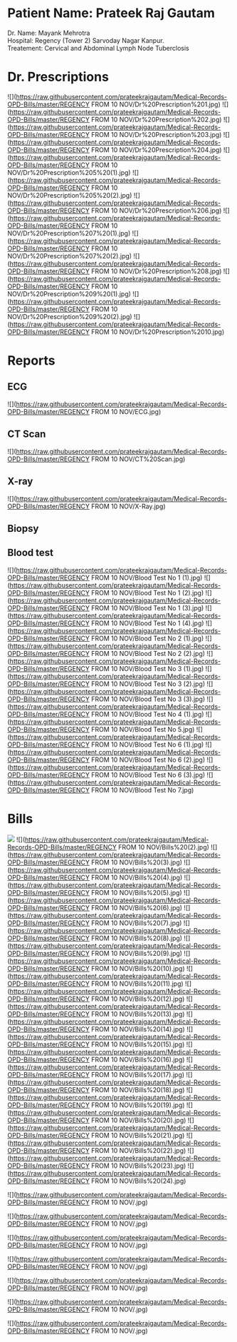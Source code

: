 # Patient Name: Prateek Raj Gautam 
Dr. Name: Mayank Mehrotra  
Hospital: Regency (Tower 2) Sarvoday Nagar Kanpur.  
Treatement: Cervical and Abdominal Lymph Node Tuberclosis



# Dr. Prescriptions
![](https://raw.githubusercontent.com/prateekrajgautam/Medical-Records-OPD-Bills/master/REGENCY FROM 10 NOV/Dr%20Prescription%201.jpg)
![](https://raw.githubusercontent.com/prateekrajgautam/Medical-Records-OPD-Bills/master/REGENCY FROM 10 NOV/Dr%20Prescription%202.jpg)
![](https://raw.githubusercontent.com/prateekrajgautam/Medical-Records-OPD-Bills/master/REGENCY FROM 10 NOV/Dr%20Prescription%203.jpg)
![](https://raw.githubusercontent.com/prateekrajgautam/Medical-Records-OPD-Bills/master/REGENCY FROM 10 NOV/Dr%20Prescription%204.jpg)
![](https://raw.githubusercontent.com/prateekrajgautam/Medical-Records-OPD-Bills/master/REGENCY FROM 10 NOV/Dr%20Prescription%205%20(1).jpg)
![](https://raw.githubusercontent.com/prateekrajgautam/Medical-Records-OPD-Bills/master/REGENCY FROM 10 NOV/Dr%20Prescription%205%20(2).jpg)
![](https://raw.githubusercontent.com/prateekrajgautam/Medical-Records-OPD-Bills/master/REGENCY FROM 10 NOV/Dr%20Prescription%206.jpg)
![](https://raw.githubusercontent.com/prateekrajgautam/Medical-Records-OPD-Bills/master/REGENCY FROM 10 NOV/Dr%20Prescription%207%20(1).jpg)
![](https://raw.githubusercontent.com/prateekrajgautam/Medical-Records-OPD-Bills/master/REGENCY FROM 10 NOV/Dr%20Prescription%207%20(2).jpg)
![](https://raw.githubusercontent.com/prateekrajgautam/Medical-Records-OPD-Bills/master/REGENCY FROM 10 NOV/Dr%20Prescription%208.jpg)
![](https://raw.githubusercontent.com/prateekrajgautam/Medical-Records-OPD-Bills/master/REGENCY FROM 10 NOV/Dr%20Prescription%209%20(1).jpg)
![](https://raw.githubusercontent.com/prateekrajgautam/Medical-Records-OPD-Bills/master/REGENCY FROM 10 NOV/Dr%20Prescription%209%20(2).jpg)
![](https://raw.githubusercontent.com/prateekrajgautam/Medical-Records-OPD-Bills/master/REGENCY FROM 10 NOV/Dr%20Prescription%2010.jpg)

# Reports

## ECG
![](https://raw.githubusercontent.com/prateekrajgautam/Medical-Records-OPD-Bills/master/REGENCY FROM 10 NOV/ECG.jpg)

## CT Scan 
![](https://raw.githubusercontent.com/prateekrajgautam/Medical-Records-OPD-Bills/master/REGENCY FROM 10 NOV/CT%20Scan.jpg)

## X-ray
![](https://raw.githubusercontent.com/prateekrajgautam/Medical-Records-OPD-Bills/master/REGENCY FROM 10 NOV/X-Ray.jpg)

## Biopsy

## Blood test
![](https://raw.githubusercontent.com/prateekrajgautam/Medical-Records-OPD-Bills/master/REGENCY FROM 10 NOV/Blood Test No 1 (1).jpg)
![](https://raw.githubusercontent.com/prateekrajgautam/Medical-Records-OPD-Bills/master/REGENCY FROM 10 NOV/Blood Test No 1 (2).jpg)
![](https://raw.githubusercontent.com/prateekrajgautam/Medical-Records-OPD-Bills/master/REGENCY FROM 10 NOV/Blood Test No 1 (3).jpg)
![](https://raw.githubusercontent.com/prateekrajgautam/Medical-Records-OPD-Bills/master/REGENCY FROM 10 NOV/Blood Test No 1 (4).jpg)
![](https://raw.githubusercontent.com/prateekrajgautam/Medical-Records-OPD-Bills/master/REGENCY FROM 10 NOV/Blood Test No 2 (1).jpg)
![](https://raw.githubusercontent.com/prateekrajgautam/Medical-Records-OPD-Bills/master/REGENCY FROM 10 NOV/Blood Test No 2 (2).jpg)
![](https://raw.githubusercontent.com/prateekrajgautam/Medical-Records-OPD-Bills/master/REGENCY FROM 10 NOV/Blood Test No 3 (1).jpg)
![](https://raw.githubusercontent.com/prateekrajgautam/Medical-Records-OPD-Bills/master/REGENCY FROM 10 NOV/Blood Test No 3 (2).jpg)
![](https://raw.githubusercontent.com/prateekrajgautam/Medical-Records-OPD-Bills/master/REGENCY FROM 10 NOV/Blood Test No 3 (3).jpg)
![](https://raw.githubusercontent.com/prateekrajgautam/Medical-Records-OPD-Bills/master/REGENCY FROM 10 NOV/Blood Test No 4 (1).jpg)
![](https://raw.githubusercontent.com/prateekrajgautam/Medical-Records-OPD-Bills/master/REGENCY FROM 10 NOV/Blood Test No 5.jpg)
![](https://raw.githubusercontent.com/prateekrajgautam/Medical-Records-OPD-Bills/master/REGENCY FROM 10 NOV/Blood Test No 6 (1).jpg)
![](https://raw.githubusercontent.com/prateekrajgautam/Medical-Records-OPD-Bills/master/REGENCY FROM 10 NOV/Blood Test No 6 (2).jpg)
![](https://raw.githubusercontent.com/prateekrajgautam/Medical-Records-OPD-Bills/master/REGENCY FROM 10 NOV/Blood Test No 6 (3).jpg)
![](https://raw.githubusercontent.com/prateekrajgautam/Medical-Records-OPD-Bills/master/REGENCY FROM 10 NOV/Blood Test No 7.jpg)
# Bills

![](https://raw.githubusercontent.com/prateekrajgautam/Medical-Records-OPD-Bills/master/REGENCY%20FROM%2010%20NOV/BILL%20(1).jpg)
![](https://raw.githubusercontent.com/prateekrajgautam/Medical-Records-OPD-Bills/master/REGENCY FROM 10 NOV/Bills%20(2).jpg)
![](https://raw.githubusercontent.com/prateekrajgautam/Medical-Records-OPD-Bills/master/REGENCY FROM 10 NOV/Bills%20(3).jpg)
![](https://raw.githubusercontent.com/prateekrajgautam/Medical-Records-OPD-Bills/master/REGENCY FROM 10 NOV/Bills%20(4).jpg)
![](https://raw.githubusercontent.com/prateekrajgautam/Medical-Records-OPD-Bills/master/REGENCY FROM 10 NOV/Bills%20(5).jpg)
![](https://raw.githubusercontent.com/prateekrajgautam/Medical-Records-OPD-Bills/master/REGENCY FROM 10 NOV/Bills%20(6).jpg)
![](https://raw.githubusercontent.com/prateekrajgautam/Medical-Records-OPD-Bills/master/REGENCY FROM 10 NOV/Bills%20(7).jpg)
![](https://raw.githubusercontent.com/prateekrajgautam/Medical-Records-OPD-Bills/master/REGENCY FROM 10 NOV/Bills%20(8).jpg)
![](https://raw.githubusercontent.com/prateekrajgautam/Medical-Records-OPD-Bills/master/REGENCY FROM 10 NOV/Bills%20(9).jpg)
![](https://raw.githubusercontent.com/prateekrajgautam/Medical-Records-OPD-Bills/master/REGENCY FROM 10 NOV/Bills%20(10).jpg)
![](https://raw.githubusercontent.com/prateekrajgautam/Medical-Records-OPD-Bills/master/REGENCY FROM 10 NOV/Bills%20(11).jpg)
![](https://raw.githubusercontent.com/prateekrajgautam/Medical-Records-OPD-Bills/master/REGENCY FROM 10 NOV/Bills%20(12).jpg)
![](https://raw.githubusercontent.com/prateekrajgautam/Medical-Records-OPD-Bills/master/REGENCY FROM 10 NOV/Bills%20(13).jpg)
![](https://raw.githubusercontent.com/prateekrajgautam/Medical-Records-OPD-Bills/master/REGENCY FROM 10 NOV/Bills%20(14).jpg)
![](https://raw.githubusercontent.com/prateekrajgautam/Medical-Records-OPD-Bills/master/REGENCY FROM 10 NOV/Bills%20(15).jpg)
![](https://raw.githubusercontent.com/prateekrajgautam/Medical-Records-OPD-Bills/master/REGENCY FROM 10 NOV/Bills%20(16).jpg)
![](https://raw.githubusercontent.com/prateekrajgautam/Medical-Records-OPD-Bills/master/REGENCY FROM 10 NOV/Bills%20(17).jpg)
![](https://raw.githubusercontent.com/prateekrajgautam/Medical-Records-OPD-Bills/master/REGENCY FROM 10 NOV/Bills%20(18).jpg)
![](https://raw.githubusercontent.com/prateekrajgautam/Medical-Records-OPD-Bills/master/REGENCY FROM 10 NOV/Bills%20(19).jpg)
![](https://raw.githubusercontent.com/prateekrajgautam/Medical-Records-OPD-Bills/master/REGENCY FROM 10 NOV/Bills%20(20).jpg)
![](https://raw.githubusercontent.com/prateekrajgautam/Medical-Records-OPD-Bills/master/REGENCY FROM 10 NOV/Bills%20(21).jpg)
![](https://raw.githubusercontent.com/prateekrajgautam/Medical-Records-OPD-Bills/master/REGENCY FROM 10 NOV/Bills%20(22).jpg)
![](https://raw.githubusercontent.com/prateekrajgautam/Medical-Records-OPD-Bills/master/REGENCY FROM 10 NOV/Bills%20(23).jpg)
![](https://raw.githubusercontent.com/prateekrajgautam/Medical-Records-OPD-Bills/master/REGENCY FROM 10 NOV/Bills%20(24).jpg)





![](https://raw.githubusercontent.com/prateekrajgautam/Medical-Records-OPD-Bills/master/REGENCY FROM 10 NOV/.jpg)

![](https://raw.githubusercontent.com/prateekrajgautam/Medical-Records-OPD-Bills/master/REGENCY FROM 10 NOV/.jpg)

![](https://raw.githubusercontent.com/prateekrajgautam/Medical-Records-OPD-Bills/master/REGENCY FROM 10 NOV/.jpg)

![](https://raw.githubusercontent.com/prateekrajgautam/Medical-Records-OPD-Bills/master/REGENCY FROM 10 NOV/.jpg)

![](https://raw.githubusercontent.com/prateekrajgautam/Medical-Records-OPD-Bills/master/REGENCY FROM 10 NOV/.jpg)

![](https://raw.githubusercontent.com/prateekrajgautam/Medical-Records-OPD-Bills/master/REGENCY FROM 10 NOV/.jpg)

![](https://raw.githubusercontent.com/prateekrajgautam/Medical-Records-OPD-Bills/master/REGENCY FROM 10 NOV/.jpg)